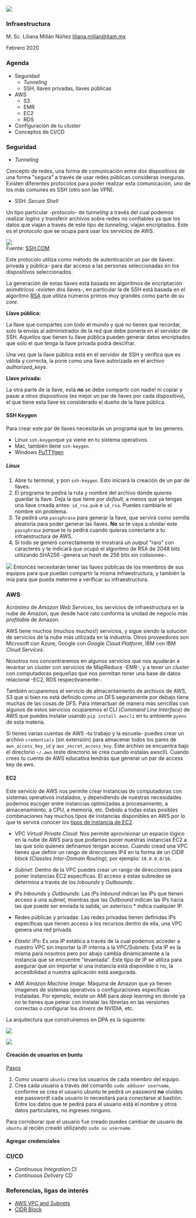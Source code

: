 ![](./docs/images/itam_logo.png)
<br>

### Infraestructura

M. Sc. Liliana Millán Núñez liliana.millan@itam.mx

Febrero 2020

### Agenda

+ Seguridad
  + *Tunneling*
  + SSH, llaves privadas, llaves públicas
+ AWS
  + S3
  + EMR
  + EC2
  + RDS
+ Configuración de tu *cluster*
+ Conceptos de CI/CD

### Seguridad

+ *Tunneling*

Concepto de redes, una forma de comunicación entre dos dispositivos de una forma "segura" a través de usar redes públicas consideras inseguras. Existen diferentes protocolos para poder realizar esta comunicación, uno de los más comunes es SSH (otro son las VPN).

+ SSH: *Secure Shell*

Un tipo particular -protocolo- de *tunneling* a través del cual podemos realizar *logins* y transferir archivos sobre redes no confiables ya que los datos que viajan a través de este tipo de *tunneling*, viajan encriptados. Este es el protocolo que se ocupa para usar los servicios de AWS.

![](./docs/images/ssh_tunneling.png)
<br>
Fuente: [SSH.COM](https://www.ssh.com/ssh/tunneling)

Este protocolo utiliza como método de autenticación un par de llaves: privada y pública- para dar acceso a las personas seleccionadas en los dispositivos seleccionados.

La generación de estas llaves está basada en algoritmos de encriptación asimétricos -existen dos llaves-, en particular la de SSH está basada en el algoritmo [RSA](https://www.di-mgt.com.au/rsa_alg.html) que utiliza números primos muy grandes como parte de su *core*.

**Llave pública:**

La llave que compartes con todo el mundo y que no tienes que recordar, solo la envías al administrador de la red que debe ponerla en el servidor de SSH. Aquellos que tienen tu llave pública pueden generar datos encriptados que solo el que tenga la llave privada podrá descifrar.

Una vez que la llave pública está en el servidor de SSH y verifica que es válida y correcta, la pone como una llave autorizada en el archivo *authorized_keys*.

**Llave privada:**

La otra parte de la llave, está **no** se debe compartir con nadie! ni copiar y pasar a otros dispositivos (es mejor un par de llaves por cada dispositivo), el que tiene esta llave es considerado el dueño de la llave pública.

#### SSH Keygen

Para crear este par de llaves necesitarás un programa que te las generes.

+ Linux `ssh-keygen`que ya viene en tu sistema operativos.
+ Mac, también tiene `ssh-keygen`.
+ Windows [PuTTYgen](https://docs.joyent.com/public-cloud/getting-started/ssh-keys/generating-an-ssh-key-manually/manually-generating-your-ssh-key-in-windows)

##### Linux

1. Abre tu terminal, y pon `ssh-keygen`. Esto iniciará la creación de un par de llaves.
2. El programa te pedirá la ruta y nombre del archivo donde quieres guardar la llave. Deja la que tiene por *default*, a menos que ya tengas una llave creada antes: `id_rsa.pub` e `id_rsa`. Puedes cambiarle el nombre sin problema.
3. Te pedirá una `passphrase` para generar la llave, que servirá como semilla aleatoria para poder generar las llaves. **No** se te vaya a olvidar este `passphrase` porque te lo pedirá cuando quieras conectarte a tu infraestructura de AWS.
4. Si todo se generó correctamente te mostrará un *output* "raro" con caracteres y te indicará que ocupó el algoritmo de RSA de 2048 bits utilizando SHA256 -genera un *hash* de 256 bits sin colisiones-.

![](./docs/images/pointer.png) Entonces necesitarán tener las llaves públicas de los miembros de sus equipos para que puedan compartir la misma infraestructura, y también la mía para que pueda meterme a verificar su infraestructura.

### AWS

Acrónimo de *Amazon Web Services*, los servicios de infraestructura en la nube de Amazon, que desde hace rato conforma la unidad de negocio más *profitable* de Amazon.

AWS tiene muchos (muchos muchos!) servicios, y sigue siendo la solución de servicios de la nube más utilizada en la industria. Otros proveedores son Microsoft con Azure, Google con *Google Cloud Platform*, IBM con IBM *Cloud Services*.

Nosotros nos concentraremos en algunos servicios que nos ayudarán a levantar un *cluster* con servicios de MapReduce -EMR-, y a tener un *cluster* con computadoras pequeñas que nos permitan tener una base de datos relacional -EC2, RDS respectivamente-.

También ocuparemos el servicio de almacentamiento de archivos de AWS, S3 que si bien no está definido como un DFS seguramente por debajo tiene muchas de las cosas de DFS. Para interactuar de manera más sencillas con algunos de estos servicios ocuparemos el CLI (*Command Line Interface*) de AWS que puedes instalar usando  `pip install awscli` en tu ambiente `pyenv` de esta materia.

Si tienes varias cuentas de AWS -tu trabajo y la escuela- puedes crear un archivo `credentials` (sin extensión) para almacenar todos los pares de `aws_access_key_id` y `aws_secret_access_key`. Este archivo se encuentra bajo el directorio `~/.aws` (este directorio se crea cuando instalas awscli). Cuando crees tu cuenta de AWS educativa tendrás que generar un par de access key de aws.

#### EC2

Este servicio de AWS nos permite crear instancias de computadoras con sistemas operativos instalados, y dependiendo de nuestras necesidades podemos escoger entre instancias optimizadas a procesamiento, a almacenamiento, a CPU, a memoria, etc. Debido a todas estas posibles combinaciones hay muchos tipos de instancias disponibles en AWS por lo que te servirá conocer los [tipos de instancia de EC2](https://aws.amazon.com/ec2/instance-types/).

+ VPC *Virtual Private Cloud*: Nos permite aprovisionar un espacio lógico en la nube de AWS para que podamos poner nuestras instancias EC2 a las que solo quienes definamos tengan acceso. Cuando cread una VPC tienes que definir un rango de direcciones IP4 en la forma de un *CIDR block (Classles Inter-Domain Routing)*, por ejemplo: `10.0.0.0/16`.

+ *Subnet*: Dentro de la VPC puedes crear un rango de direcciones para poner instancias EC2 específicas. El acceso a estas subredes se determina a través de los *Inbounds* y *Outbounds*.

+ IPs *Inbounds* y *Outbounds*: Las IPs *Inbound* indican las IPs que tienen acceso a una *subnet*, mientras que las *Outbound* indican las IPs hacia las que puede ser enviada la salida, un asterisco \* indica cualquier IP.

+ Redes públicas y privadas: Las redes privadas tienen definidas IPs específicas que tienen acceso a los recursos dentro de ella, una VPC genera una red privada.

+ *Elastic IPs*: Es una IP estática a través de la cual podemos acceder a nuestro VPC sin importar la IP interna a la VPC/Subnets. Esta IP es la misma para nosotros pero por abajo cambia dinámicamente a la instancia que se encuentre "levantada". Este tipo de IP se utiliza para asegurar que sin importar si una instancia está disponible o no, la accesibilidad a nuestra aplicación está asegurada. 

+ AMI *Amazon Machine Image*: Máquina de Amazon que ya tienen imagenes de sistemas operativos o configuraciones específicas instaladas. Por ejemplo, existe un AMI para *deep learning* en donde ya no te tienes que pelear con instalar las librerías en las versiones correctas o configurar los *drivers* de NVIDIA, etc.

La arquitectura que construiremos en DPA es la siguiente:

![](./docs/images/ec2_subnets.png)
<br>

![](./docs/images/ec2_architecture.png)
<br>

#### Creación de usuarios en buntu

[Pasos](https://www.cyberciti.biz/faq/create-a-user-account-on-ubuntu-linux/)

1. Como usuario `ubuntu` crea los usuarios de cada miembro del equipo.  
2. Crea cada usuario a través del comando `sudo adduser username`, conforme se crea el usuario ubuntu te pedirá un password **no** olvides ese password! cada usuario lo necesitará para conectarse al bastión. Entre los datos que te pedirá para el usuario está el nombre y otros datos particulares, no ingreses ninguno.

Para corroborar que el usuario fue creado puedes cambiar de usuario de  `ubuntu` al recién creado utilizando `sudo su username`.

#### Agregar credenciales


### CI/CD

+ *Continuous Integration* CI
+ *Continuous Delivery* CD


### Referencias, ligas de interés

+ [AWS VPC and Subnets](https://docs.aws.amazon.com/vpc/latest/userguide/VPC_Subnets.html#vpc-subnet-basics)
+ [CIDR Block](https://tools.ietf.org/html/rfc4632)
